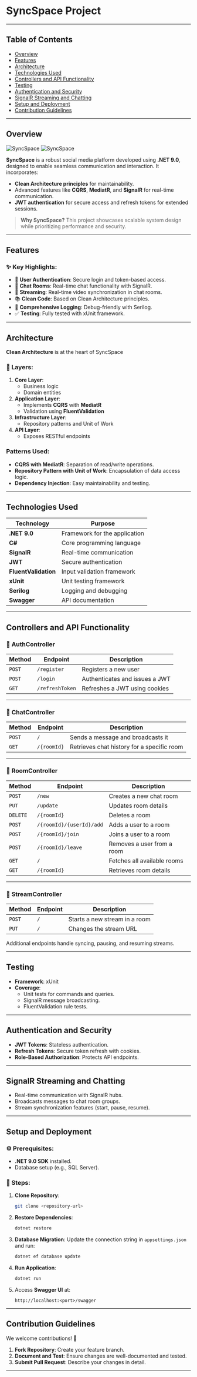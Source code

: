 # SyncSpace Project

---

## **Table of Contents**

- [Overview](#overview)
- [Features](#features)
- [Architecture](#architecture)
- [Technologies Used](#technologies-used)
- [Controllers and API Functionality](#controllers-and-api-functionality)
- [Testing](#testing)
- [Authentication and Security](#authentication-and-security)
- [SignalR Streaming and Chatting](#signalr-streaming-and-chatting)
- [Setup and Deployment](#setup-and-deployment)
- [Contribution Guidelines](#contribution-guidelines)

---

## **Overview**

![SyncSpace](images/screen1.png)
![SyncSpace](images/screen2.png)

**SyncSpace** is a robust social media platform developed using **.NET 9.0**, designed to enable seamless communication and interaction. It incorporates:

- **Clean Architecture principles** for maintainability.
- Advanced features like **CQRS**, **MediatR**, and **SignalR** for real-time communication.
- **JWT authentication** for secure access and refresh tokens for extended sessions.

> **Why SyncSpace?**
> This project showcases scalable system design while prioritizing performance and security.

---

## **Features**

### ✨ Key Highlights:

- 🔐 **User Authentication**: Secure login and token-based access.
- 💬 **Chat Rooms**: Real-time chat functionality with SignalR.
- 🎥 **Streaming**: Real-time video synchronization in chat rooms.
- 📚 **Clean Code**: Based on Clean Architecture principles.
- 🔧 **Comprehensive Logging**: Debug-friendly with Serilog.
- ✅ **Testing**: Fully tested with xUnit framework.

---

## **Architecture**

**Clean Architecture** is at the heart of SyncSpace

### 🔧 Layers:

1. **Core Layer**:
   - Business logic
   - Domain entities
2. **Application Layer**:
   - Implements **CQRS** with **MediatR**
   - Validation using **FluentValidation**
3. **Infrastructure Layer**:
   - Repository patterns and Unit of Work
4. **API Layer**:
   - Exposes RESTful endpoints

### Patterns Used:

- **CQRS with MediatR**: Separation of read/write operations.
- **Repository Pattern with Unit of Work**: Encapsulation of data access logic.
- **Dependency Injection**: Easy maintainability and testing.

---

## **Technologies Used**

| Technology           | Purpose                       |
| -------------------- | ----------------------------- |
| **.NET 9.0**         | Framework for the application |
| **C#**               | Core programming language     |
| **SignalR**          | Real-time communication       |
| **JWT**              | Secure authentication         |
| **FluentValidation** | Input validation framework    |
| **xUnit**            | Unit testing framework        |
| **Serilog**          | Logging and debugging         |
| **Swagger**          | API documentation             |

---

## **Controllers and API Functionality**

### 🔑 **AuthController**

| Method | Endpoint        | Description                    |
| ------ | --------------- | ------------------------------ |
| `POST` | `/register`     | Registers a new user           |
| `POST` | `/login`        | Authenticates and issues a JWT |
| `GET`  | `/refreshToken` | Refreshes a JWT using cookies  |

---

### 🔧 **ChatController**

| Method | Endpoint    | Description                                |
| ------ | ----------- | ------------------------------------------ |
| `POST` | `/`         | Sends a message and broadcasts it          |
| `GET`  | `/{roomId}` | Retrieves chat history for a specific room |

---

### 🏢 **RoomController**

| Method   | Endpoint                 | Description                 |
| -------- | ------------------------ | --------------------------- |
| `POST`   | `/new`                   | Creates a new chat room     |
| `PUT`    | `/update`                | Updates room details        |
| `DELETE` | `/{roomId}`              | Deletes a room              |
| `POST`   | `/{roomId}/{userId}/add` | Adds a user to a room       |
| `POST`   | `/{roomId}/join`         | Joins a user to a room      |
| `POST`   | `/{roomId}/leave`        | Removes a user from a room  |
| `GET`    | `/`                      | Fetches all available rooms |
| `GET`    | `/{roomId}`              | Retrieves room details      |

---

### 🎥 **StreamController**

| Method | Endpoint | Description                   |
| ------ | -------- | ----------------------------- |
| `POST` | `/`      | Starts a new stream in a room |
| `PUT`  | `/`      | Changes the stream URL        |

Additional endpoints handle syncing, pausing, and resuming streams.

---

## **Testing**

- **Framework**: xUnit
- **Coverage**:
  - Unit tests for commands and queries.
  - SignalR message broadcasting.
  - FluentValidation rule tests.

---

## **Authentication and Security**

- **JWT Tokens**: Stateless authentication.
- **Refresh Tokens**: Secure token refresh with cookies.
- **Role-Based Authorization**: Protects API endpoints.

---

## **SignalR Streaming and Chatting**

- Real-time communication with SignalR hubs.
- Broadcasts messages to chat room groups.
- Stream synchronization features (start, pause, resume).

---

## **Setup and Deployment**

### ⚙ Prerequisites:

- **.NET 9.0 SDK** installed.
- Database setup (e.g., SQL Server).

### 📝 Steps:

1. **Clone Repository**:
   ```bash
   git clone <repository-url>
   ```
2. **Restore Dependencies**:
   ```bash
   dotnet restore
   ```
3. **Database Migration**:
   Update the connection string in `appsettings.json` and run:
   ```bash
   dotnet ef database update
   ```
4. **Run Application**:
   ```bash
   dotnet run
   ```
5. Access **Swagger UI** at:
   ```
   http://localhost:<port>/swagger
   ```

---

## **Contribution Guidelines**

We welcome contributions! 🚀

1. **Fork Repository**: Create your feature branch.
2. **Document and Test**: Ensure changes are well-documented and tested.
3. **Submit Pull Request**: Describe your changes in detail.

---

